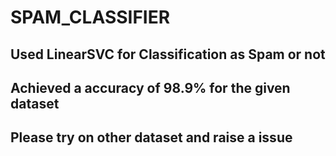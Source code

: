 # SPAM_CLASSIFIER

## Used LinearSVC for Classification as Spam or not

## Achieved a accuracy of 98.9% for the given dataset

## Please try on other dataset and raise a issue
